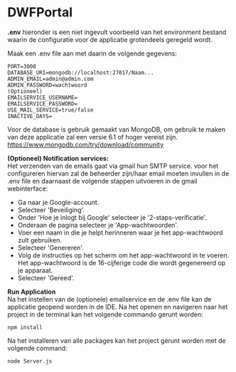 # DWFPortal

**.env**
hieronder is een niet ingevult voorbeeld van het environment bestand waarin de configuratie voor
de applicatie grotendeels geregeld wordt.

Maak een .env file aan met daarin de volgende gegevens:

```
PORT=3000
DATABASE_URI=mongodb://localhost:27017/Naam...
ADMIN_EMAIL=admin@admin.com
ADMIN_PASSWORD=wachtwoord
(Optioneel)
EMAILSERVICE_USERNAME=
EMAILSERVICE_PASSWORD=
USE_MAIL_SERVICE=true/false
INACTIVE_DAYS=
```

Voor de database is gebruik gemaakt van MongoDB, om gebruik te maken van deze applicatie zal een 
versie 6.1 of hoger vereist zijn. <br>
https://www.mongodb.com/try/download/community


**(Optioneel) Notification services:** <br>
Het verzenden van de emails gaat via gmail hun SMTP service. voor het configureren hiervan
zal de beheerder zijn/haar email moeten invullen in de .env file en daarnaast de volgende
stappen uitvoeren in de gmail webinterface:

* Ga naar je Google-account.
* Selecteer 'Beveiliging'.
* Onder 'Hoe je inlogt bij Google' selecteer je '2-staps-verificatie'.
* Onderaan de pagina selecteer je 'App-wachtwoorden'.
* Voer een naam in die je helpt herinneren waar je het app-wachtwoord zult gebruiken.
* Selecteer 'Genereren'.
* Volg de instructies op het scherm om het app-wachtwoord in te voeren. Het app-wachtwoord is de 16-cijferige code die wordt gegenereerd op je apparaat.
* Selecteer 'Gereed'.


**Run Application** <br>
Na het instellen van de (optionele) emailservice en de .env file kan de applicatie geopend worden in de IDE.
Na het openen en navigeren naar het project in de terminal kan het volgende commando gerunt worden:

``npm install``

Na het installeren van alle packages kan het project gerunt worden met de volgende command:

```node Server.js```
